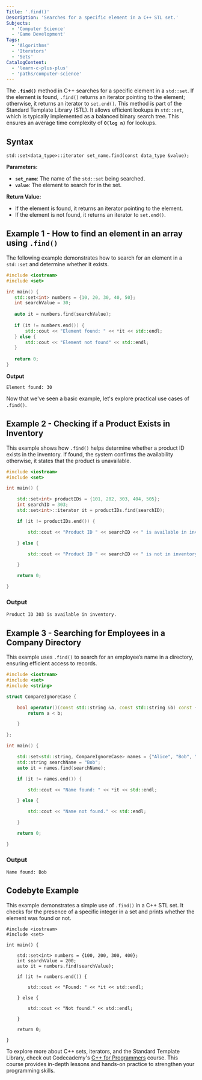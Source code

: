 ```yaml
--- 
Title: '.find()' 
Description: 'Searches for a specific element in a C++ STL set.' 
Subjects: 
  - 'Computer Science' 
  - 'Game Development' 
Tags: 
  - 'Algorithms' 
  - 'Iterators' 
  - 'Sets' 
CatalogContent: 
  - 'learn-c-plus-plus' 
  - 'paths/computer-science' 
--- 
```


The **`.find()`** method in C++ searches for a specific element in a `std::set`. If the element is found, `.find()` returns an iterator pointing to the element; otherwise, it returns an iterator to `set.end()`. This method is part of the Standard Template Library (STL). 
It allows efficient lookups in `std::set`, which is typically implemented as a balanced binary search tree. This ensures an average time complexity of **`O(log n)`** for lookups.

## Syntax 

```pseudo 
std::set<data_type>::iterator set_name.find(const data_type &value); 
``` 

**Parameters:** 

- **`set_name`**: The name of the `std::set` being searched. 
- **`value`**: The element to search for in the set. 

**Return Value:** 

- If the element is found, it returns an iterator pointing to the element. 
- If the element is not found, it returns an iterator to `set.end()`. 


## Example 1 - How to find an element in an array using `.find()` 

The following example demonstrates how to search for an element in a `std::set` and determine whether it exists. 

 ```cpp
#include <iostream> 
#include <set> 
 
int main() { 
    std::set<int> numbers = {10, 20, 30, 40, 50}; 
    int searchValue = 30; 
     
    auto it = numbers.find(searchValue); 
     
    if (it != numbers.end()) { 
        std::cout << "Element found: " << *it << std::endl; 
    } else { 
        std::cout << "Element not found" << std::endl; 
    } 
     
    return 0; 
}
```
  
**Output** 

```shell  
Element found: 30 
``` 

Now that we've seen a basic example, let's explore practical use cases of  `.find()`. 

## Example 2 - Checking if a Product Exists in Inventory 

This example shows how `.find()` helps determine whether a product ID exists in the inventory. If found, the system confirms the availability otherwise, it states that the product is unavailable. 

```cpp 
#include <iostream> 
#include <set> 

int main() { 

    std::set<int> productIDs = {101, 202, 303, 404, 505}; 
    int searchID = 303; 
    std::set<int>::iterator it = productIDs.find(searchID); 

    if (it != productIDs.end()) { 

        std::cout << "Product ID " << searchID << " is available in inventory." << std::endl; 

    } else { 

        std::cout << "Product ID " << searchID << " is not in inventory." << std::endl; 

    } 

    return 0; 

} 
``` 

### Output 

```shell 
Product ID 303 is available in inventory. 
``` 

## Example 3 - Searching for Employees in a Company Directory 

This example uses `.find()` to search for an employee’s name in a directory, ensuring efficient access to records. 

```cpp 
#include <iostream> 
#include <set> 
#include <string> 

struct CompareIgnoreCase { 

    bool operator()(const std::string &a, const std::string &b) const { 
        return a < b; 

    } 

}; 

int main() { 

    std::set<std::string, CompareIgnoreCase> names = {"Alice", "Bob", "Charlie"}; 
    std::string searchName = "Bob"; 
    auto it = names.find(searchName);   

    if (it != names.end()) { 

        std::cout << "Name found: " << *it << std::endl; 

    } else { 

        std::cout << "Name not found." << std::endl; 

    } 

    return 0; 

} 
``` 

### Output 

```shell 
Name found: Bob 
``` 

## Codebyte Example 

This example demonstrates a simple use of `.find()` in a C++ STL set. It checks for the presence of a specific integer in a set and prints whether the element was found or not. 

```codebyte/cpp 
#include <iostream> 
#include <set>   

int main() { 

    std::set<int> numbers = {100, 200, 300, 400}; 
    int searchValue = 200; 
    auto it = numbers.find(searchValue); 

    if (it != numbers.end()) { 

        std::cout << "Found: " << *it << std::endl; 

    } else { 

        std::cout << "Not found." << std::endl; 

    } 

    return 0; 

} 
``` 

To explore more about C++ sets, iterators, and the Standard Template Library, check out Codecademy's  [C++ for Programmers]( https://www.codecademy.com/learn/c-plus-plus-for-programmers) course. This course provides in-depth lessons and hands-on practice to strengthen your programming skills. 
